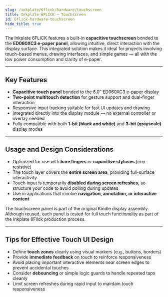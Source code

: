 ```yaml
---
slug: /inkplate/6flick/hardware/touchscreen
title: Inkplate 6FLICK – Touchscreen
id: 6flick-hardware-touchscreen
hide_title: true
---
```


<SectionTitle title="Touchscreen Overview" backgroundImage="img/touchscreen.jpg" />

The Inkplate 6FLICK features a built-in **capacitive touchscreen** bonded to the **ED060XC3 e-paper panel**, allowing intuitive, direct interaction with the display surface. This integrated solution makes it ideal for projects involving touch-based menus, drawing interfaces, and simple games — all with the low power consumption and clarity of e-paper.

---

## Key Features

- **Capacitive touch panel** bonded to the 6.0″ ED060XC3 e-paper display  
- **Two-point multitouch detection** for gesture support and dual-finger interaction  
- Responsive input tracking suitable for fast UI updates and drawing  
- Integrated directly into the display module — no external controller or overlay needed  
- Fully compatible with both **1-bit (black and white)** and **3-bit (grayscale)** display modes

---

## Usage and Design Considerations

- Optimized for use with **bare fingers** or **capacitive styluses** (non-resistive)  
- The touch layer covers the **entire screen area**, providing full-surface interactivity  
- Touch input is temporarily **disabled during screen refreshes**, so structure your code to avoid polling during updates  
- Use in applications that involve **navigation, annotation, or interactive content**

<InfoBox>The touchscreen panel is part of the original Kindle display assembly. Although reused, each panel is tested for full touch functionality as part of the Inkplate 6Flick production process.</InfoBox>

---

## Tips for Effective Touch UI Design

- Define **touch zones** clearly using visual markers (e.g., buttons, borders)  
- Provide **immediate feedback** on touch to reinforce responsiveness  
- Avoid placing important interactive elements near screen edges to prevent accidental touches  
- Consider **debouncing** or simple logic guards to handle repeated taps cleanly  
- Limit screen refreshes during rapid input to maintain touch responsiveness